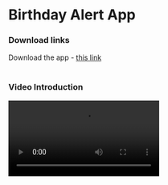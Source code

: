 # Birthday Alert App

### Download links

Download the app -
<a href="https://raw.githubusercontent.com/Shashitha-Ashan/Remind-me-app/main/apks/remindme.apk">this link</a>
<br><br>
### Video Introduction
<video src="https://github.com/Shashitha-Ashan/Remind-me-app/assets/118593149/21c8eda2-9dfb-401f-a340-f42f8ad4ff4b" controls>
  Your browser does not support the video tag.
</video>


